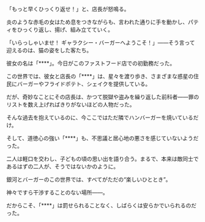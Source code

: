 <!-- title: Chicken -->

「もっと早くひっくり返せ！」と、店長が怒鳴る。

炎のような赤毛の女はため息をつきながらも、言われた通りに手を動かし、パティをひっくり返し、揚げ、組み立てていく。

「いらっしゃいませ！ ギャラクシー・バーガーへようこそ！」――そう言って迎えるのは、猫の姿をした客たち。

彼女の名は「\*\*\*\*」。今日がこのファストフード店での初勤務だった。

この世界では、彼女と店長の「\*\*\*\*」は、星々を渡り歩き、さまざまな惑星の住民にバーガーやフライドポテト、シェイクを提供している。

だが、奇妙なことにその店長は、かつて脱獄や盗みを繰り返した前科者――罪のリストを数え上げればきりがないほどの人物だった。

そんな過去を抱えているのに、今ここではただ隣でハンバーガーを焼いているだけ。

そして、道徳心の強い「\*\*\*\*」も、不思議と居心地の悪さを感じていないようだった。

二人は軽口を交わし、子どもの頃の思い出を語り合う。まるで、本来は敵同士であるはずの二人が、そうではないかのように。

銀河とバーガーのこの世界では、すべてがただの“楽しいひととき”。

神々ですら干渉することのない場所――。

だからこそ、「\*\*\*\*」は罰せられることなく、しばらくは安らかでいられるのだった。
